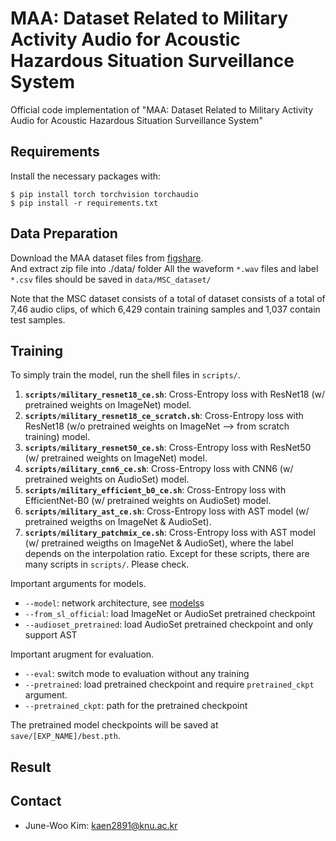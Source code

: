 # MAA: Dataset Related to Military Activity Audio for Acoustic Hazardous Situation Surveillance System
Official code implementation of "MAA: Dataset Related to Military Activity Audio for Acoustic Hazardous Situation Surveillance System"

## Requirements
Install the necessary packages with: 
```
$ pip install torch torchvision torchaudio
$ pip install -r requirements.txt
```

## Data Preparation
Download the MAA dataset files from [figshare](https://figshare.com/account/home).     
And extract zip file into ./data/ folder
All the waveform `*.wav` files and label `*.csv` files should be saved in `data/MSC_dataset/`

Note that the MSC dataset consists of a total of dataset consists of a total of 7,46 audio clips, 
of which 6,429 contain training samples and 1,037 contain test samples.


## Training 
To simply train the model, run the shell files in `scripts/`.    
1. **`scripts/military_resnet18_ce.sh`**: Cross-Entropy loss with ResNet18 (w/ pretrained weights on ImageNet) model.
2. **`scripts/military_resnet18_ce_scratch.sh`**: Cross-Entropy loss with ResNet18 (w/o pretrained weights on ImageNet --> from scratch training) model.
3. **`scripts/military_resnet50_ce.sh`**: Cross-Entropy loss with ResNet50 (w/ pretrained weights on ImageNet) model.
4. **`scripts/military_cnn6_ce.sh`**: Cross-Entropy loss with CNN6 (w/ pretrained weights on AudioSet) model.
5. **`scripts/military_efficient_b0_ce.sh`**: Cross-Entropy loss with EfficientNet-B0 (w/ pretrained weights on AudioSet) model.
6. **`scripts/military_ast_ce.sh`**: Cross-Entropy loss with AST model (w/ pretrained weigths on ImageNet & AudioSet).
7. **`scripts/military_patchmix_ce.sh`**: Cross-Entropy loss with AST model (w/ pretrained weigths on ImageNet & AudioSet), where the label depends on the interpolation ratio.
Except for these scripts, there are many scripts in `scripts/`. Please check.

Important arguments for models.
- `--model`: network architecture, see [models](models/)s
- `--from_sl_official`: load ImageNet or AudioSet pretrained checkpoint
- `--audioset_pretrained`: load AudioSet pretrained checkpoint and only support AST

Important arugment for evaluation.
- `--eval`: switch mode to evaluation without any training
- `--pretrained`: load pretrained checkpoint and require `pretrained_ckpt` argument.
- `--pretrained_ckpt`: path for the pretrained checkpoint

The pretrained model checkpoints will be saved at `save/[EXP_NAME]/best.pth`.     

## Result


## Contact
- June-Woo Kim: kaen2891@knu.ac.kr